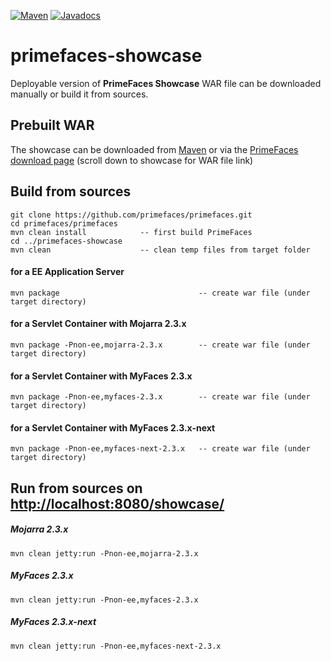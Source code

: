 [![Maven](https://img.shields.io/maven-central/v/org.primefaces/primefaces.svg)](https://repo.maven.apache.org/maven2/org/primefaces/primefaces-showcase/)
[![Javadocs](http://javadoc.io/badge/org.primefaces/primefaces-selenium.svg)](http://javadoc.io/doc/org.primefaces/primefaces-showcase)

# primefaces-showcase

Deployable version of **PrimeFaces Showcase** WAR file can be downloaded manually or build it from sources.

## Prebuilt WAR

The showcase can be downloaded from [Maven](https://repo.maven.apache.org/maven2/org/primefaces/primefaces-showcase) or
via the [PrimeFaces download page](http://www.primefaces.org/downloads) (scroll down to showcase for WAR file link)

## Build from sources

```
git clone https://github.com/primefaces/primefaces.git
cd primefaces/primefaces
mvn clean install            -- first build PrimeFaces
cd ../primefaces-showcase
mvn clean                    -- clean temp files from target folder
```

#### for a EE Application Server

```
mvn package                               -- create war file (under target directory)
```

#### for a Servlet Container with Mojarra 2.3.x

```
mvn package -Pnon-ee,mojarra-2.3.x        -- create war file (under target directory)
```

#### for a Servlet Container with MyFaces 2.3.x

```
mvn package -Pnon-ee,myfaces-2.3.x        -- create war file (under target directory)
```

#### for a Servlet Container with MyFaces 2.3.x-next

```
mvn package -Pnon-ee,myfaces-next-2.3.x   -- create war file (under target directory)
```

## Run from sources on [http://localhost:8080/showcase/](http://localhost:8080/showcase)

##### Mojarra 2.3.x

```
mvn clean jetty:run -Pnon-ee,mojarra-2.3.x
```

##### MyFaces 2.3.x

```
mvn clean jetty:run -Pnon-ee,myfaces-2.3.x
```

##### MyFaces 2.3.x-next

```
mvn clean jetty:run -Pnon-ee,myfaces-next-2.3.x
```

